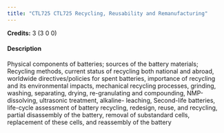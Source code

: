 ```yaml
---
title: "CTL725 CTL725 Recycling, Reusability and Remanufacturing"
---
```

**Credits:** 3 (3 0 0)

#### Description
Physical components of batteries; sources of the battery materials; Recycling methods, current status of recycling both national and abroad, worldwide directives/policies for spent batteries, importance of recycling and its environmental impacts, mechanical recycling processes, grinding, washing, separating, drying, re-granulating and compounding, NMP-dissolving, ultrasonic treatment, alkaline- leaching, Second-life batteries, life-cycle assessment of battery recycling, redesign, reuse, and recycling, partial disassembly of the battery, removal of substandard cells, replacement of these cells, and reassembly of the battery